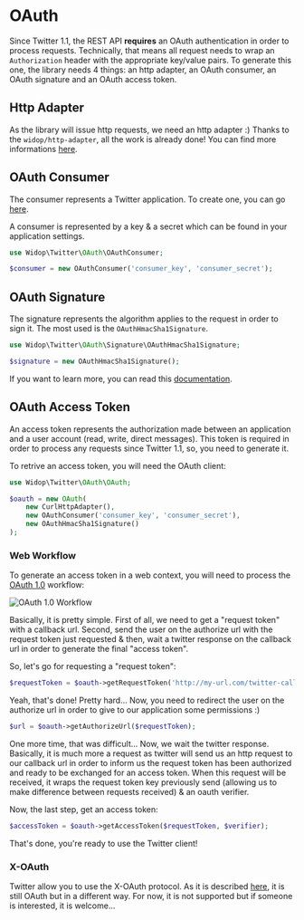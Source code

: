 # OAuth

Since Twitter 1.1, the REST API **requires** an OAuth authentication in order to process requests. Technically, that
means all request needs to wrap an `Authorization` header with the appropriate key/value pairs. To generate this one,
the library needs 4 things: an http adapter, an OAuth consumer, an OAuth signature and an OAuth access token.

## Http Adapter

As the library will issue http requests, we need an http adapter :) Thanks to the `widop/http-adapter`, all the work
is already done! You can find more informations [here](https://github.com/widop/http-adapter).

## OAuth Consumer

The consumer represents a Twitter application. To create one, you can go [here](https://dev.twitter.com/apps).

A consumer is represented by a key & a secret which can be found in your application settings.

``` php
use Widop\Twitter\OAuth\OAuthConsumer;

$consumer = new OAuthConsumer('consumer_key', 'consumer_secret');
```

## OAuth Signature

The signature represents the algorithm applies to the request in order to sign it. The most used is the
`OAuthHmacSha1Signature`.

``` php
use Widop\Twitter\OAuth\Signature\OAuthHmacSha1Signature;

$signature = new OAuthHmacSha1Signature();
```

If you want to learn more, you can read this [documentation](doc/signature.md).

## OAuth Access Token

An access token represents the authorization made between an application and a user account (read, write,
direct messages). This token is required in order to process any requests since Twitter 1.1, so, you need to
generate it.

To retrive an access token, you will need the OAuth client:

``` php
use Widop\Twitter\OAuth\OAuth;

$oauth = new OAuth(
    new CurlHttpAdapter(),
    new OAuthConsumer('consumer_key', 'consumer_secret'),
    new OAuthHmacSha1Signature()
);
```

### Web Workflow

To generate an access token in a web context, you will need to process the
[OAuth 1.0](http://oauth.net/core/1.0/#anchor9) workflow:

![OAuth 1.0 Workflow](http://oauth.net/core/diagram.png)

Basically, it is pretty simple. First of all, we need to get a "request token" with a callback url. Second, send the
user on the authorize url with the request token just requested & then, wait a twitter response on the callback url
in order to generate the final "access token".

So, let's go for requesting a "request token":

``` php
$requestToken = $oauth->getRequestToken('http://my-url.com/twitter-callback');
```

Yeah, that's done! Pretty hard... Now, you need to redirect the user on the authorize url in order to give to our
application some permissions :)

``` php
$url = $oauth->getAuthorizeUrl($requestToken);
```

One more time, that was difficult... Now, we wait the twitter response. Basically, it is much more a request as
twitter will send us an http request to our callback url in order to inform us the request token has been authorized
and ready to be exchanged for an access token. When this request will be received, it wraps the request token key
previously send (allowing us to make difference between requests received) & an oauth verifier.

Now, the last step, get an access token:

``` php
$accessToken = $oauth->getAccessToken($requestToken, $verifier);
```

That's done, you're ready to use the Twitter client!

### X-OAuth

Twitter allow you to use the X-OAuth protocol. As it is described [here](https://dev.twitter.com/docs/oauth/xauth), it
is still OAuth but in a different way. For now, it is not supported but if someone is interested, it is welcome...
